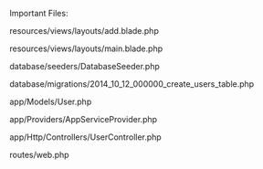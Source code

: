 Important Files:




resources/views/layouts/add.blade.php

resources/views/layouts/main.blade.php

database/seeders/DatabaseSeeder.php

database/migrations/2014_10_12_000000_create_users_table.php

app/Models/User.php

app/Providers/AppServiceProvider.php

app/Http/Controllers/UserController.php

routes/web.php

